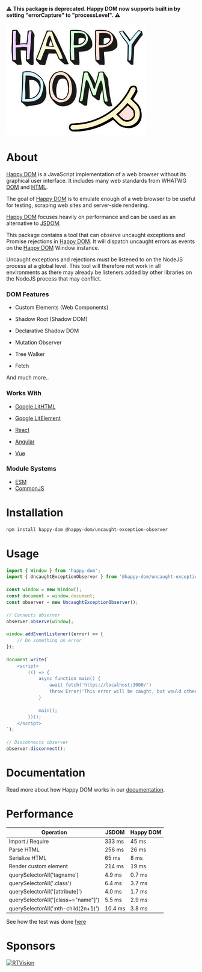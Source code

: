 :warning: **This package is deprecated. Happy DOM now supports built in by setting "errorCapture" to "processLevel".** :warning:

![Happy DOM Logo](https://github.com/capricorn86/happy-dom/raw/master/docs/happy-dom-logo.jpg)

# About

[Happy DOM](https://github.com/capricorn86/happy-dom) is a JavaScript implementation of a web browser without its graphical user interface. It includes many web standards from WHATWG [DOM](https://dom.spec.whatwg.org/) and [HTML](https://html.spec.whatwg.org/multipage/).

The goal of [Happy DOM](https://github.com/capricorn86/happy-dom) is to emulate enough of a web browser to be useful for testing, scraping web sites and server-side rendering.

[Happy DOM](https://github.com/capricorn86/happy-dom) focuses heavily on performance and can be used as an alternative to [JSDOM](https://github.com/jsdom/jsdom).

This package contains a tool that can observe uncaught exceptions and Promise rejections in [Happy DOM](https://github.com/capricorn86/happy-dom). It will dispatch uncaught errors as events on the [Happy DOM](https://github.com/capricorn86/happy-dom) Window instance.

Uncaught exceptions and rejections must be listened to on the NodeJS process at a global level. This tool will therefore not work in all environments as there may already be listeners added by other libraries on the NodeJS process that may conflict.

### DOM Features

- Custom Elements (Web Components)

- Shadow Root (Shadow DOM)

- Declarative Shadow DOM

- Mutation Observer

- Tree Walker

- Fetch

And much more..

### Works With

- [Google LitHTML](https://lit-html.polymer-project.org)

- [Google LitElement](https://lit-element.polymer-project.org)

- [React](https://reactjs.org)

- [Angular](https://angular.io/)

- [Vue](https://vuejs.org/)

### Module Systems

- [ESM](https://nodejs.org/api/esm.html#introduction)
- [CommonJS](https://nodejs.org/api/modules.html#modules-commonjs-modules)

# Installation

```bash
npm install happy-dom @happy-dom/uncaught-exception-observer
```

# Usage

```javascript
import { Window } from 'happy-dom';
import { UncaughtExceptionObserver } from '@happy-dom/uncaught-exception-observer';

const window = new Window();
const document = window.document;
const observer = new UncaughtExceptionObserver();

// Connects observer
observer.observe(window);

window.addEventListener((error) => {
	// Do something on error
});

document.write(`
    <script>
        (() => {
            async function main() {
                await fetch('https://localhost:3000/')
                throw Error('This error will be caught, but would otherwise have terminated the process.');
            }

            main();
        })();
    </script>
`);

// Disconnects observer
observer.disconnect();
```

# Documentation

Read more about how Happy DOM works in our [documentation](https://github.com/capricorn86/happy-dom/wiki).

# Performance

| Operation                            | JSDOM   | Happy DOM |
| ------------------------------------ | ------- | --------- |
| Import / Require                     | 333 ms  | 45 ms     |
| Parse HTML                           | 256 ms  | 26 ms     |
| Serialize HTML                       | 65 ms   | 8 ms      |
| Render custom element                | 214 ms  | 19 ms     |
| querySelectorAll('tagname')          | 4.9 ms  | 0.7 ms    |
| querySelectorAll('.class')           | 6.4 ms  | 3.7 ms    |
| querySelectorAll('[attribute]')      | 4.0 ms  | 1.7 ms    |
| querySelectorAll('[class~="name"]')  | 5.5 ms  | 2.9 ms    |
| querySelectorAll(':nth-child(2n+1)') | 10.4 ms | 3.8 ms    |

See how the test was done [here](https://github.com/capricorn86/happy-dom-performance-test)

# Sponsors

[<img alt="RTVision" width="120px" src="https://avatars.githubusercontent.com/u/8292810?s=200&v=4" />](https://rtvision.com)
